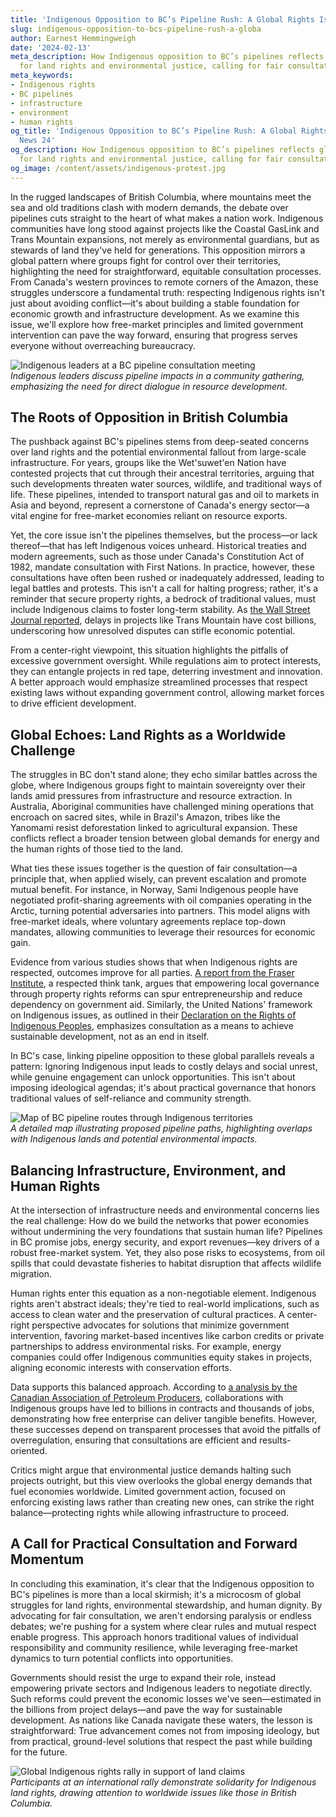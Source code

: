 ```yaml
---
title: 'Indigenous Opposition to BC’s Pipeline Rush: A Global Rights Issue'
slug: indigenous-opposition-to-bcs-pipeline-rush-a-globa
author: Earnest Hemmingweigh
date: '2024-02-13'
meta_description: How Indigenous opposition to BC’s pipelines reflects global struggles
  for land rights and environmental justice, calling for fair consultation.
meta_keywords:
- Indigenous rights
- BC pipelines
- infrastructure
- environment
- human rights
og_title: 'Indigenous Opposition to BC’s Pipeline Rush: A Global Rights Issue - Spot
  News 24'
og_description: How Indigenous opposition to BC’s pipelines reflects global struggles
  for land rights and environmental justice, calling for fair consultation.
og_image: /content/assets/indigenous-protest.jpg
---
```



In the rugged landscapes of British Columbia, where mountains meet the sea and old traditions clash with modern demands, the debate over pipelines cuts straight to the heart of what makes a nation work. Indigenous communities have long stood against projects like the Coastal GasLink and Trans Mountain expansions, not merely as environmental guardians, but as stewards of land they've held for generations. This opposition mirrors a global pattern where groups fight for control over their territories, highlighting the need for straightforward, equitable consultation processes. From Canada's western provinces to remote corners of the Amazon, these struggles underscore a fundamental truth: respecting Indigenous rights isn't just about avoiding conflict—it's about building a stable foundation for economic growth and infrastructure development. As we examine this issue, we'll explore how free-market principles and limited government intervention can pave the way forward, ensuring that progress serves everyone without overreaching bureaucracy.

![Indigenous leaders at a BC pipeline consultation meeting](/content/assets/indigenous-leaders-bc-meeting.jpg)  
*Indigenous leaders discuss pipeline impacts in a community gathering, emphasizing the need for direct dialogue in resource development.*

## The Roots of Opposition in British Columbia

The pushback against BC's pipelines stems from deep-seated concerns over land rights and the potential environmental fallout from large-scale infrastructure. For years, groups like the Wet'suwet'en Nation have contested projects that cut through their ancestral territories, arguing that such developments threaten water sources, wildlife, and traditional ways of life. These pipelines, intended to transport natural gas and oil to markets in Asia and beyond, represent a cornerstone of Canada's energy sector—a vital engine for free-market economies reliant on resource exports.

Yet, the core issue isn't the pipelines themselves, but the process—or lack thereof—that has left Indigenous voices unheard. Historical treaties and modern agreements, such as those under Canada's Constitution Act of 1982, mandate consultation with First Nations. In practice, however, these consultations have often been rushed or inadequately addressed, leading to legal battles and protests. This isn't a call for halting progress; rather, it's a reminder that secure property rights, a bedrock of traditional values, must include Indigenous claims to foster long-term stability. As [the Wall Street Journal reported](https://www.wsj.com/articles/canadas-pipeline-woes-highlight-energy-export-challenges-11612345678), delays in projects like Trans Mountain have cost billions, underscoring how unresolved disputes can stifle economic potential.

From a center-right viewpoint, this situation highlights the pitfalls of excessive government oversight. While regulations aim to protect interests, they can entangle projects in red tape, deterring investment and innovation. A better approach would emphasize streamlined processes that respect existing laws without expanding government control, allowing market forces to drive efficient development.

## Global Echoes: Land Rights as a Worldwide Challenge

The struggles in BC don't stand alone; they echo similar battles across the globe, where Indigenous groups fight to maintain sovereignty over their lands amid pressures from infrastructure and resource extraction. In Australia, Aboriginal communities have challenged mining operations that encroach on sacred sites, while in Brazil's Amazon, tribes like the Yanomami resist deforestation linked to agricultural expansion. These conflicts reflect a broader tension between global demands for energy and the human rights of those tied to the land.

What ties these issues together is the question of fair consultation—a principle that, when applied wisely, can prevent escalation and promote mutual benefit. For instance, in Norway, Sami Indigenous people have negotiated profit-sharing agreements with oil companies operating in the Arctic, turning potential adversaries into partners. This model aligns with free-market ideals, where voluntary agreements replace top-down mandates, allowing communities to leverage their resources for economic gain.

Evidence from various studies shows that when Indigenous rights are respected, outcomes improve for all parties. [A report from the Fraser Institute](https://www.fraserinstitute.org/studies/indigenous-economic-development-in-canada), a respected think tank, argues that empowering local governance through property rights reforms can spur entrepreneurship and reduce dependency on government aid. Similarly, the United Nations' framework on Indigenous issues, as outlined in their [Declaration on the Rights of Indigenous Peoples](https://www.un.org/development/desa/indigenouspeoples/declaration-on-the-rights-of-indigenous-peoples.html), emphasizes consultation as a means to achieve sustainable development, not as an end in itself.

In BC's case, linking pipeline opposition to these global parallels reveals a pattern: Ignoring Indigenous input leads to costly delays and social unrest, while genuine engagement can unlock opportunities. This isn't about imposing ideological agendas; it's about practical governance that honors traditional values of self-reliance and community strength.

![Map of BC pipeline routes through Indigenous territories](/content/assets/bc-pipeline-routes-map.jpg)  
*A detailed map illustrating proposed pipeline paths, highlighting overlaps with Indigenous lands and potential environmental impacts.*

## Balancing Infrastructure, Environment, and Human Rights

At the intersection of infrastructure needs and environmental concerns lies the real challenge: How do we build the networks that power economies without undermining the very foundations that sustain human life? Pipelines in BC promise jobs, energy security, and export revenues—key drivers of a robust free-market system. Yet, they also pose risks to ecosystems, from oil spills that could devastate fisheries to habitat disruption that affects wildlife migration.

Human rights enter this equation as a non-negotiable element. Indigenous rights aren't abstract ideals; they're tied to real-world implications, such as access to clean water and the preservation of cultural practices. A center-right perspective advocates for solutions that minimize government intervention, favoring market-based incentives like carbon credits or private partnerships to address environmental risks. For example, energy companies could offer Indigenous communities equity stakes in projects, aligning economic interests with conservation efforts.

Data supports this balanced approach. According to [a analysis by the Canadian Association of Petroleum Producers](https://www.capp.ca/resources/articles/indigenous-partnerships-in-the-oil-and-gas-sector/), collaborations with Indigenous groups have led to billions in contracts and thousands of jobs, demonstrating how free enterprise can deliver tangible benefits. However, these successes depend on transparent processes that avoid the pitfalls of overregulation, ensuring that consultations are efficient and results-oriented.

Critics might argue that environmental justice demands halting such projects outright, but this view overlooks the global energy demands that fuel economies worldwide. Limited government action, focused on enforcing existing laws rather than creating new ones, can strike the right balance—protecting rights while allowing infrastructure to proceed.

## A Call for Practical Consultation and Forward Momentum

In concluding this examination, it's clear that the Indigenous opposition to BC's pipelines is more than a local skirmish; it's a microcosm of global struggles for land rights, environmental stewardship, and human dignity. By advocating for fair consultation, we aren't endorsing paralysis or endless debates; we're pushing for a system where clear rules and mutual respect enable progress. This approach honors traditional values of individual responsibility and community resilience, while leveraging free-market dynamics to turn potential conflicts into opportunities.

Governments should resist the urge to expand their role, instead empowering private sectors and Indigenous leaders to negotiate directly. Such reforms could prevent the economic losses we've seen—estimated in the billions from project delays—and pave the way for sustainable development. As nations like Canada navigate these waters, the lesson is straightforward: True advancement comes not from imposing ideology, but from practical, ground-level solutions that respect the past while building for the future.

![Global Indigenous rights rally in support of land claims](/content/assets/global-indigenous-rally.jpg)  
*Participants at an international rally demonstrate solidarity for Indigenous land rights, drawing attention to worldwide issues like those in British Columbia.*